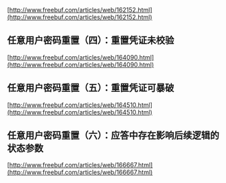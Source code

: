 [http://www.freebuf.com/articles/web/162152.html](http://www.freebuf.com/articles/web/162152.html)

## 任意用户密码重置（四）：重置凭证未校验

[http://www.freebuf.com/articles/web/164090.html](http://www.freebuf.com/articles/web/164090.html)



## 任意用户密码重置（五）：重置凭证可暴破

[http://www.freebuf.com/articles/web/164510.html](http://www.freebuf.com/articles/web/164510.html)



## 任意用户密码重置（六）：应答中存在影响后续逻辑的状态参数

  
[http://www.freebuf.com/articles/web/166667.html](http://www.freebuf.com/articles/web/166667.html)



